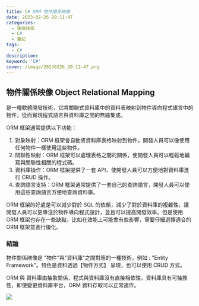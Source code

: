 ```yaml
---
title: C# ORM 物件關係映像
date: 2023-02-26 20:11:47
categories: 
  - 後端技術
  - C# 
  - 筆記
tags: 
  - C#
description:
keyword: 'C#'
cover: /image/20230226_20-11-47.png
---
```

## 物件關係映像 Object Relational Mapping
是一種軟體開發技術，它將關聯式資料庫中的資料表映射到物件導向程式語言中的物件，從而實現程式語言與資料庫之間的無縫集成。

ORM 框架通常提供以下功能：
1. 對象映射：ORM 框架會自動將資料庫表格映射到物件，開發人員可以像使用任何物件一樣使用這些物件。
2. 關聯性映射：ORM 框架可以處理表格之間的關係，使開發人員可以輕鬆地編寫與關聯性相關的程式碼。
3. 資料庫操作：ORM 框架提供了一套 API，使開發人員可以方便地對資料庫進行 CRUD 操作。
4. 查詢語言支持：ORM 框架通常提供了一套自己的查詢語言，開發人員可以使用這些查詢語言方便地查詢資料庫。

ORM 框架的好處是可以減少對於 SQL 的依賴，減少了對於資料庫的複雜性，讓開發人員可以更專注於物件導向程式設計，並且可以提高開發效率。但是使用 ORM 框架也存在一些缺點，比如在效能上可能會有些影響，需要仔細選擇適合的 ORM 框架並進行優化。


### 結論
物件關係映像是 "物件"與"資料庫"之間對應的一種技術，例如 : "Entity Framework"。特色是資料透過【物件方式】 呈現，也可以使用 CRUD 方式。

ORM 與 資料庫由抽象關係，程式與資料庫沒有直接相依性，資料庫具有可抽換性，即使變更資料庫平台，ORM 資料存取可以正常運作。

![](https://2.bp.blogspot.com/-4ABOoATNbag/V0vUgXqBAEI/AAAAAAAADHY/o61wN5yv2cMDX0lwGghkvzACQcU1YOOaQCLcB/s1600/object_relational_mapping.JPG)